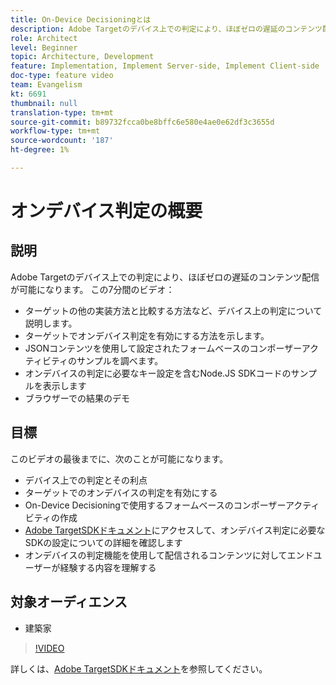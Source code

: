 ```yaml
---
title: On-Device Decisioningとは
description: Adobe Targetのデバイス上での判定により、ほぼゼロの遅延のコンテンツ配信が可能になります。 このビデオでは、オンデバイスの判定を有効にする方法について説明します。
role: Architect
level: Beginner
topic: Architecture, Development
feature: Implementation, Implement Server-side, Implement Client-side
doc-type: feature video
team: Evangelism
kt: 6691
thumbnail: null
translation-type: tm+mt
source-git-commit: b89732fcca0be8bffc6e580e4ae0e62df3c3655d
workflow-type: tm+mt
source-wordcount: '187'
ht-degree: 1%

---
```



# オンデバイス判定の概要

## 説明

Adobe Targetのデバイス上での判定により、ほぼゼロの遅延のコンテンツ配信が可能になります。 この7分間のビデオ：

* ターゲットの他の実装方法と比較する方法など、デバイス上の判定について説明します。
* ターゲットでオンデバイス判定を有効にする方法を示します。
* JSONコンテンツを使用して設定されたフォームベースのコンポーザーアクティビティのサンプルを調べます。
* オンデバイスの判定に必要なキー設定を含むNode.JS SDKコードのサンプルを表示します
* ブラウザーでの結果のデモ

## 目標

このビデオの最後までに、次のことが可能になります。

* デバイス上での判定とその利点
* ターゲットでのオンデバイスの判定を有効にする
* On-Device Decisioningで使用するフォームベースのコンポーザーアクティビティの作成
* [Adobe TargetSDKドキュメント](https://adobetarget-sdks.gitbook.io/docs/on-device-decisioning/introduction-to-on-device-decisioning)にアクセスして、オンデバイス判定に必要なSDKの設定についての詳細を確認します
* オンデバイスの判定機能を使用して配信されるコンテンツに対してエンドユーザーが経験する内容を理解する

## 対象オーディエンス

* 建築家

>[!VIDEO](https://video.tv.adobe.com/v/329032/?quality=12)

詳しくは、[Adobe TargetSDKドキュメント](https://adobetarget-sdks.gitbook.io/docs/on-device-decisioning/introduction-to-on-device-decisioning)を参照してください。